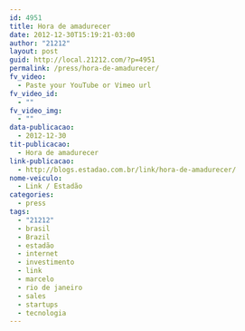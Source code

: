 ```yaml
---
id: 4951
title: Hora de amadurecer
date: 2012-12-30T15:19:21-03:00
author: "21212"
layout: post
guid: http://local.21212.com/?p=4951
permalink: /press/hora-de-amadurecer/
fv_video:
  - Paste your YouTube or Vimeo url
fv_video_id:
  - ""
fv_video_img:
  - ""
data-publicacao:
  - 2012-12-30
tit-publicacao:
  - Hora de amadurecer
link-publicacao:
  - http://blogs.estadao.com.br/link/hora-de-amadurecer/
nome-veiculo:
  - Link / Estadão
categories:
  - press
tags:
  - "21212"
  - brasil
  - Brazil
  - estadão
  - internet
  - investimento
  - link
  - marcelo
  - rio de janeiro
  - sales
  - startups
  - tecnologia
---
```

